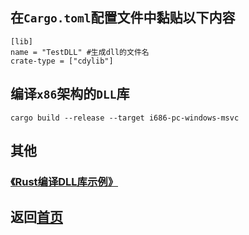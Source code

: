 ## 在`Cargo.toml`配置文件中黏贴以下内容
    [lib]
    name = "TestDLL" #生成dll的文件名
    crate-type = ["cdylib"]
## 编译`x86`架构的`DLL`库
    cargo build --release --target i686-pc-windows-msvc

## 其他
### [《Rust编译DLL库示例》](https://github.com/zjwztttt/CompleteTutorial/blob/main/Rust%E7%BC%96%E8%AF%91DLL%E5%BA%93%E7%A4%BA%E4%BE%8B.md)

## 返回[首页](https://github.com/zjwztttt/CompleteTutorial/blob/main/Rust%E5%AE%89%E8%A3%85%E4%B8%8E%E4%BD%BF%E7%94%A8.md#rust%E7%BC%96%E8%AF%91dll%E5%BA%93%E8%AF%A6%E7%BB%86%E6%95%99%E7%A8%8B%E8%AF%B7%E5%8F%82%E8%80%83)
